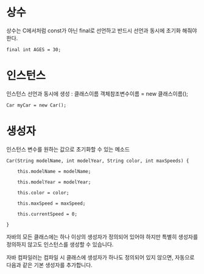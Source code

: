 # 상수
상수는 C에서처럼 const가 아닌 final로 선언하고 반드시 선언과 동시에 초기화 해줘야한다.
```
final int AGES = 30;
```

# 인스턴스

인스턴스 선언과 동시에 생성 : 클래스이름 객체참조변수이름 = new 클래스이름();

```
Car myCar = new Car();
```

# 생성자

인스턴스 변수를 원하는 값으로 초기화할 수 있는 메소드

```
Car(String modelName, int modelYear, String color, int maxSpeeds) {

    this.modelName = modelName;

    this.modelYear = modelYear;

    this.color = color;

    this.maxSpeed = maxSpeed;

    this.currentSpeed = 0;

}
```

자바의 모든 클래스에는 하나 이상의 생성자가 정의되어 있어야 하지만 특별히 생성자를 정의하지 않고도 인스턴스를 생성할 수 있습니다.

자바 컴파일러는 컴파일 시 클래스에 생성자가 하나도 정의되어 있지 않으면, 자동으로 다음과 같은 기본 생성자를 추가합니다.

